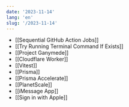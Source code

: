 ```yaml
---
date: '2023-11-14'
lang: 'en'
slug: '/2023-11-14'
---
```


- [[Sequential GitHub Action Jobs]]
- [[Try Running Terminal Command If Exists]]
- [[Project Ganymede]]
- [[Cloudflare Worker]]
- [[Vitest]]
- [[Prisma]]
- [[Prisma Accelerate]]
- [[PlanetScale]]
- [[iMessage App]]
- [[Sign in with Apple]]
